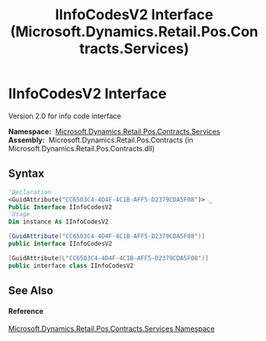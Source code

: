 ﻿---
title: IInfoCodesV2 Interface (Microsoft.Dynamics.Retail.Pos.Contracts.Services)
TOCTitle: IInfoCodesV2 Interface
ms:assetid: T:Microsoft.Dynamics.Retail.Pos.Contracts.Services.IInfoCodesV2
ms:mtpsurl: https://technet.microsoft.com/en-us/library/microsoft.dynamics.retail.pos.contracts.services.iinfocodesv2(v=AX.60)
ms:contentKeyID: 62204382
ms.date: 05/18/2015
mtps_version: v=AX.60
f1_keywords:
- Microsoft.Dynamics.Retail.Pos.Contracts.Services.IInfoCodesV2
dev_langs:
- CSharp
- C++
- VB
---

# IInfoCodesV2 Interface

Version 2.0 for info code interface

**Namespace:**  [Microsoft.Dynamics.Retail.Pos.Contracts.Services](microsoft-dynamics-retail-pos-contracts-services-namespace.md)  
**Assembly:**  Microsoft.Dynamics.Retail.Pos.Contracts (in Microsoft.Dynamics.Retail.Pos.Contracts.dll)

## Syntax

``` vb
'Declaration
<GuidAttribute("CC6503C4-4D4F-4C1B-AFF5-D2379CDA5F08")> _
Public Interface IInfoCodesV2
'Usage
Dim instance As IInfoCodesV2
```

``` csharp
[GuidAttribute("CC6503C4-4D4F-4C1B-AFF5-D2379CDA5F08")]
public interface IInfoCodesV2
```

``` c++
[GuidAttribute(L"CC6503C4-4D4F-4C1B-AFF5-D2379CDA5F08")]
public interface class IInfoCodesV2
```

## See Also

#### Reference

[Microsoft.Dynamics.Retail.Pos.Contracts.Services Namespace](microsoft-dynamics-retail-pos-contracts-services-namespace.md)

